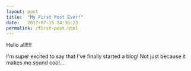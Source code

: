 ```yaml
---
layout: post
title:  "My First Post Ever!"
date:   2017-07-15 14:36:23
permalink: /first-post.html
---
```


Hello all!!!!

I'm super excited to say that I've finally started a blog! Not just because it makes me sound cool... 



